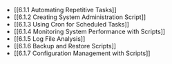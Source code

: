 

- [[6.1.1 Automating Repetitive Tasks]]
- [[6.1.2 Creating System Administration Script]]
- [[6.1.3 Using Cron for Scheduled Tasks]]
- [[6.1.4 Monitoring System Performance with Scripts]]
- [[6.1.5 Log File Analysis]]
- [[6.1.6 Backup and Restore Scripts]]
- [[6.1.7 Configuration Management with Scripts]]